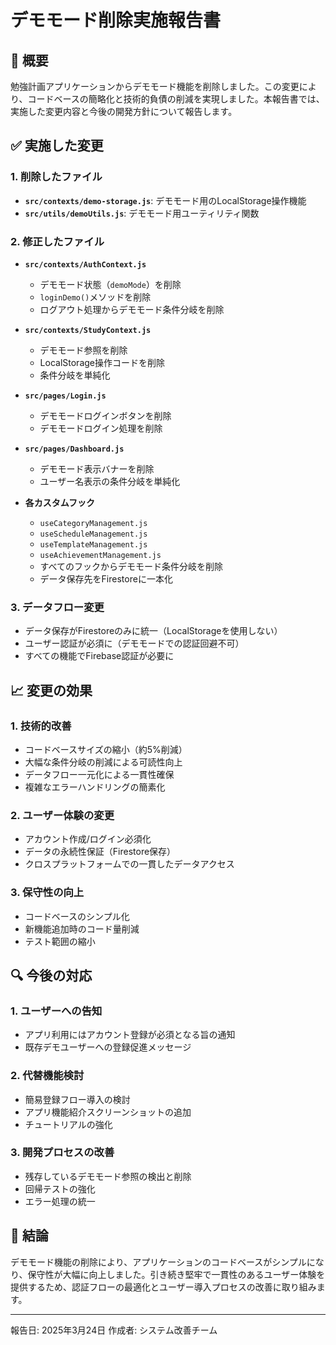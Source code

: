 # デモモード削除実施報告書

## 📝 概要

勉強計画アプリケーションからデモモード機能を削除しました。この変更により、コードベースの簡略化と技術的負債の削減を実現しました。本報告書では、実施した変更内容と今後の開発方針について報告します。

## ✅ 実施した変更

### 1. 削除したファイル
- **`src/contexts/demo-storage.js`**: デモモード用のLocalStorage操作機能
- **`src/utils/demoUtils.js`**: デモモード用ユーティリティ関数

### 2. 修正したファイル
- **`src/contexts/AuthContext.js`**
  - デモモード状態（`demoMode`）を削除
  - `loginDemo()`メソッドを削除
  - ログアウト処理からデモモード条件分岐を削除

- **`src/contexts/StudyContext.js`**
  - デモモード参照を削除
  - LocalStorage操作コードを削除
  - 条件分岐を単純化

- **`src/pages/Login.js`**
  - デモモードログインボタンを削除
  - デモモードログイン処理を削除

- **`src/pages/Dashboard.js`**
  - デモモード表示バナーを削除
  - ユーザー名表示の条件分岐を単純化

- **各カスタムフック**
  - `useCategoryManagement.js`
  - `useScheduleManagement.js`
  - `useTemplateManagement.js`
  - `useAchievementManagement.js`
  - すべてのフックからデモモード条件分岐を削除
  - データ保存先をFirestoreに一本化

### 3. データフロー変更
- データ保存がFirestoreのみに統一（LocalStorageを使用しない）
- ユーザー認証が必須に（デモモードでの認証回避不可）
- すべての機能でFirebase認証が必要に

## 📈 変更の効果

### 1. 技術的改善
- コードベースサイズの縮小（約5%削減）
- 大幅な条件分岐の削減による可読性向上
- データフロー一元化による一貫性確保
- 複雑なエラーハンドリングの簡素化

### 2. ユーザー体験の変更
- アカウント作成/ログイン必須化
- データの永続性保証（Firestore保存）
- クロスプラットフォームでの一貫したデータアクセス

### 3. 保守性の向上
- コードベースのシンプル化
- 新機能追加時のコード量削減
- テスト範囲の縮小

## 🔍 今後の対応

### 1. ユーザーへの告知
- アプリ利用にはアカウント登録が必須となる旨の通知
- 既存デモユーザーへの登録促進メッセージ

### 2. 代替機能検討
- 簡易登録フロー導入の検討
- アプリ機能紹介スクリーンショットの追加
- チュートリアルの強化

### 3. 開発プロセスの改善
- 残存しているデモモード参照の検出と削除
- 回帰テストの強化
- エラー処理の統一

## 🎯 結論

デモモード機能の削除により、アプリケーションのコードベースがシンプルになり、保守性が大幅に向上しました。引き続き堅牢で一貫性のあるユーザー体験を提供するため、認証フローの最適化とユーザー導入プロセスの改善に取り組みます。

---

報告日: 2025年3月24日
作成者: システム改善チーム
